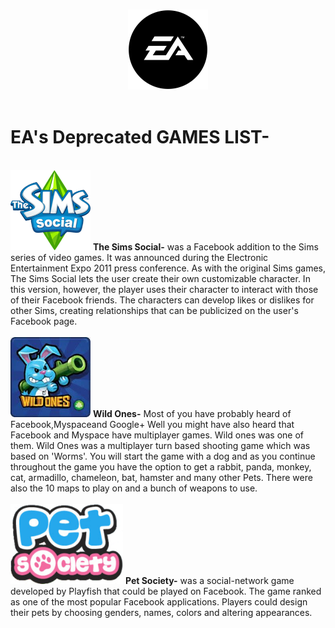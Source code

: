 <p align="center">
  <br>
  <img  src="./logo.png" alt="EA GAMES" width="128" height="128">
  <br>
  <br>
</p>

# EA's Deprecated GAMES LIST-

<br>
<img src="./Sims.png" alt="The Sims Social" width="128" height="128">
<b>The Sims Social-</b> was a Facebook addition to the Sims series of video games. It was announced during the Electronic Entertainment Expo 2011 press conference. As with the original Sims games, The Sims Social lets the user create their own customizable character. In this version, however, the player uses their character to interact with those of their Facebook friends. The characters can develop likes or dislikes for other Sims, creating relationships that can be publicized on the user's Facebook page.
</br>
  
<br>
<img src="./Wildones.jpg" alt="Wild ones" width="128" height="128">
<b>Wild Ones-</b> Most of you have probably heard of Facebook,Myspaceand Google+ Well you might have also heard that Facebook and Myspace have multiplayer games. Wild ones was one of them. Wild Ones was a multiplayer turn based shooting game which was based on 'Worms'. You will start the game with a dog and as you continue throughout the game you have the option to get a rabbit, panda, monkey, cat, armadillo, chameleon, bat, hamster and many other Pets. There were also the 10 maps to play on and a bunch of weapons to use.
</br>
  
<br>
<img src="./PetSociety.png" alt="Pet Society" width="180" height="128">
<b>Pet Society-</b> was a social-network game developed by Playfish that could be played on Facebook. The game ranked as one of the most popular Facebook applications. Players could design their pets by choosing genders, names, colors and altering appearances.
</br>
